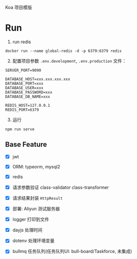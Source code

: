 
Koa 项目模版

# Run

1. run redis

```
docker run --name global-redis -d -p 6379:6379 redis
```

2. 配置项目参数 `.env.development`, `.env.production` 文件：

```
SERVER_PORT=9090

DATABASE_HOST=xxx.xxx.xxx.xxx
DATABASE_PORT=xxx
DATABASE_USER=xxx
DATABASE_PASSWORD=xxx
DATABASE_DB_NAME=xxx

REDIS_HOST=127.0.0.1
REDIS_PORT=6379
```

3. 运行

```
npm run serve
```


## Base Feature

- [x] jwt
- [x] ORM: typeorm, mysql2
- [x] redis
- [x] 请求参数验证 class-validator class-transformer
- [x] 请求结果封装 `HttpResult`
- [x] 部署: Aliyun 测试服务器 
- [x] logger 打印到文件
- [x] dayjs 处理时间
- [x] dotenv 处理环境变量
- [x] bullmq 任务队列(任务队列UI: bull-board/Taskforce, 未集成)



